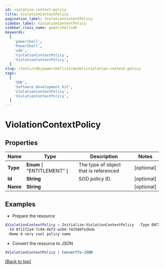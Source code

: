 ```yaml
---
id: violation-context-policy
title: ViolationContextPolicy
pagination_label: ViolationContextPolicy
sidebar_label: ViolationContextPolicy
sidebar_class_name: powershellsdk
keywords:
  [
    'powershell',
    'PowerShell',
    'sdk',
    'ViolationContextPolicy',
    'ViolationContextPolicy',
  ]
slug: /tools/sdk/powershell/v3/models/violation-context-policy
tags:
  [
    'SDK',
    'Software Development Kit',
    'ViolationContextPolicy',
    'ViolationContextPolicy',
  ]
---
```


# ViolationContextPolicy

## Properties

| Name | Type | Description | Notes |
| --- | --- | --- | --- |
| **Type** | **Enum** [ "ENTITLEMENT" ] | The type of object that is referenced | [optional] |
| **Id** | **String** | SOD policy ID. | [optional] |
| **Name** | **String** |  | [optional] |

## Examples

- Prepare the resource

```powershell
$ViolationContextPolicy = Initialize-ViolationContextPolicy  -Type ENTITLEMENT `
 -Id 0f11f2a4-7c94-4bf3-a2bd-742580fe3bde `
 -Name A very cool policy name
```

- Convert the resource to JSON

```powershell
$ViolationContextPolicy | ConvertTo-JSON
```

[[Back to top]](#)
